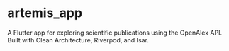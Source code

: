 # artemis_app
A Flutter app for exploring scientific publications using the OpenAlex API. Built with Clean Architecture, Riverpod, and Isar.
